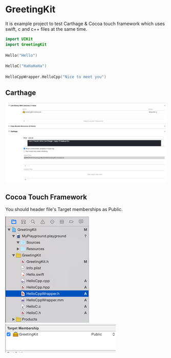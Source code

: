 # GreetingKit

It is example project to test Carthage & Cocoa touch framework which uses swift, c and c++ files at the same time.

```swift
import UIKit
import GreetingKit

Hello("Hello")

HelloC("HaHaHaHa")

HelloCppWrapper.HelloCpp("Nice to meet you")
```

## Carthage

![](build-setting.png)


## Cocoa Touch Framework

You should header file's Target memberships as Public.

![](shot01.png)
![](shot02.png)